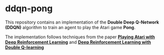# ddqn-pong

This repository contains an implementation of the **Double Deep Q-Network (DDQN)** algorithm to train an agent to play the Atari game **Pong**. 

The implementation follows techniques from the paper **[Playing Atari with Deep Reinforcement Learning](https://arxiv.org/abs/1312.5602)** and **[Deep Reinforcement Learning with Double Q-learning](https://arxiv.org/abs/1509.06461)**
